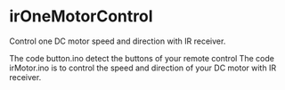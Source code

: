 # irOneMotorControl
Control one DC motor speed and direction with IR receiver.

<h>The code button.ino detect the buttons of your remote control 
The code irMotor.ino is to control the speed and direction of your DC motor with IR receiver. </h>
